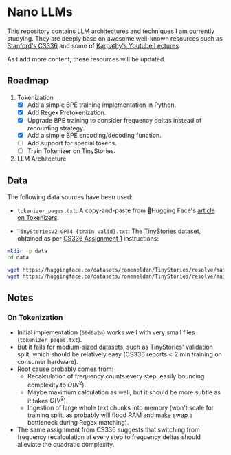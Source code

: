 # Nano LLMs

This repository contains LLM architectures and techniques I am currently studying. They are deeply base on awesome well-known resources such as [Stanford's CS336](https://stanford-cs336.github.io/spring2025/) and some of [Karpathy's Youtube Lectures](https://www.youtube.com/playlist?list=PLAqhIrjkxbuWI23v9cThsA9GvCAUhRvKZ).

As I add more content, these resources will be updated.

## Roadmap

1. Tokenization
    - [x] Add a simple BPE training implementation in Python.
    - [x] Add Regex Pretokenization.
    - [x] Upgrade BPE training to consider frequency deltas instead of recounting strategy.
    - [x] Add a simple BPE encoding/decoding function.
    - [ ] Add support for special tokens.
    - [ ] Train Tokenizer on TinyStories.
2. LLM Architecture

## Data

The following data sources have been used:

- `tokenizer_pages.txt`: A copy-and-paste from 🤗Hugging Face's [article on Tokenizers](https://huggingface.co/learn/llm-course/chapter2/4).

- `TinyStoriesV2-GPT4-{train|valid}.txt`: The [TinyStories](https://huggingface.co/datasets/roneneldan/TinyStories) dataset, obtained as per [CS336 Assignment 1](https://github.com/stanford-cs336/assignment1-basics) instructions:

```bash
mkdir -p data
cd data

wget https://huggingface.co/datasets/roneneldan/TinyStories/resolve/main/TinyStoriesV2-GPT4-train.txt
wget https://huggingface.co/datasets/roneneldan/TinyStories/resolve/main/TinyStoriesV2-GPT4-valid.txt
```

## Notes

### On Tokenization

- Initial implementation (`69d6a2a`) works well with very small files (`tokenizer_pages.txt`).
- But it fails for medium-sized datasets, such as TinyStories' validation split, which should be relatively easy (CS336 reports < 2 min training on consumer hardware).
- Root cause probably comes from:
  - Recalculation of frequency counts every step, easily bouncing complexity to $O(N^2)$.
  - Maybe maximum calculation as well, but it should be more subtle as it takes $O(V^2)$.
  - Ingestion of large whole text chunks into memory (won't scale for training split, as probably will flood RAM and make swap a bottleneck during Regex matching).
- The same assignment from CS336 suggests that switching from frequency recalculation at every step to frequency deltas should alleviate the quadratic complexity.
